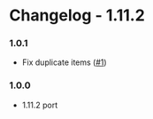 # Changelog - 1.11.2

### 1.0.1
- Fix duplicate items ([#1](https://github.com/Chikachi/IDTGATT/issues/1))

### 1.0.0
- 1.11.2 port